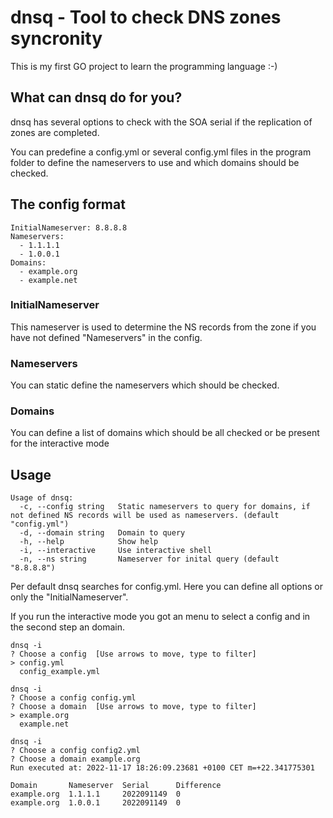 # dnsq - Tool to check DNS zones syncronity

This is my first GO project to learn the programming language :-)

## What can dnsq do for you?

dnsq has several options to check with the SOA serial if the replication of zones are completed.

You can predefine a config.yml or several config.yml files in the program folder to define the nameservers to use and which domains should be checked.

## The config format

```
InitialNameserver: 8.8.8.8 
Nameservers:
  - 1.1.1.1
  - 1.0.0.1
Domains:
  - example.org
  - example.net
```

### InitialNameserver
This nameserver is used to determine the NS records from the zone if you have not defined "Nameservers" in the config.

### Nameservers
You can static define the nameservers which should be checked.

### Domains
You can define a list of domains which should be all checked or be present  for the interactive mode

## Usage

```
Usage of dnsq:
  -c, --config string   Static nameservers to query for domains, if not defined NS records will be used as nameservers. (default "config.yml")
  -d, --domain string   Domain to query
  -h, --help            Show help
  -i, --interactive     Use interactive shell
  -n, --ns string       Nameserver for inital query (default "8.8.8.8")
```

Per default dnsq searches for config.yml. Here you can define all options or only the "InitialNameserver".

If you run the interactive mode you got an menu to select a config and in the second step an domain.

```
dnsq -i
? Choose a config  [Use arrows to move, type to filter]
> config.yml
  config_example.yml

dnsq -i
? Choose a config config.yml
? Choose a domain  [Use arrows to move, type to filter]
> example.org
  example.net

dnsq -i
? Choose a config config2.yml
? Choose a domain example.org
Run executed at: 2022-11-17 18:26:09.23681 +0100 CET m=+22.341775301

Domain       Nameserver  Serial      Difference  
example.org  1.1.1.1     2022091149  0
example.org  1.0.0.1     2022091149  0
```

